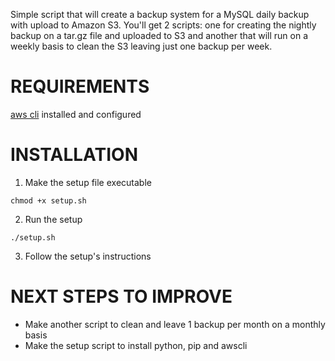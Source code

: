 Simple script that will create a backup system for a MySQL daily backup
with upload to Amazon S3. You'll get 2 scripts: one for creating the
nightly backup on a tar.gz file and uploaded to S3 and another that will
run on a weekly basis to clean the S3 leaving just one backup per week.

# REQUIREMENTS

[aws cli](https://aws.amazon.com/cli/) installed and configured

# INSTALLATION

1. Make the setup file executable

`chmod +x setup.sh`

2. Run the setup

`./setup.sh`

3. Follow the setup's instructions

# NEXT STEPS TO IMPROVE

* Make another script to clean and leave 1 backup per month on a monthly
  basis
* Make the setup script to install python, pip and awscli
